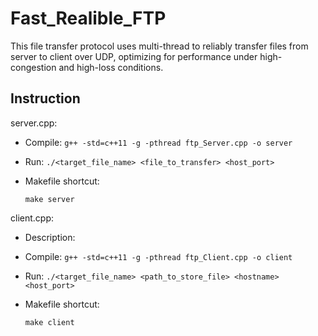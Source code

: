 # Fast_Realible_FTP

This file transfer protocol uses multi-thread to reliably transfer files from server to client over UDP, optimizing for performance under high-congestion and high-loss conditions.

## Instruction

server.cpp:

- Compile: `g++ -std=c++11 -g -pthread ftp_Server.cpp -o server`

- Run: `./<target_file_name> <file_to_transfer> <host_port>`

- Makefile shortcut:

  `make server`

client.cpp:

- Description:

- Compile: `g++ -std=c++11 -g -pthread ftp_Client.cpp -o client`

- Run: `./<target_file_name> <path_to_store_file> <hostname> <host_port>`

- Makefile shortcut:

  `make client`

